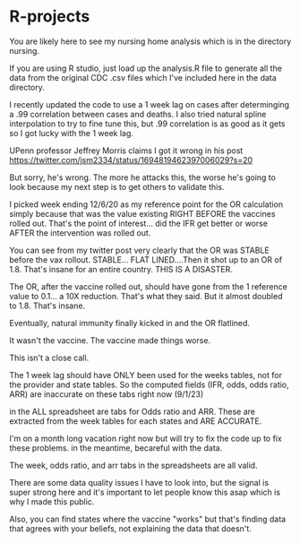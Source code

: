 # R-projects
You are likely here to see my nursing home analysis which is in the directory nursing.

If you are using R studio, just load up the analysis.R file to generate all the data from the original CDC .csv files which I've included here in the data directory.

I recently updated the code to use a 1 week lag on cases after determinging a .99 correlation between cases and deaths. I also tried natural spline interpolation to try to fine tune this, but .99 correlation is as good as it gets so I got lucky with the 1 week lag.

UPenn professor Jeffrey Morris claims I got it wrong in his post 
https://twitter.com/jsm2334/status/1694819462397006029?s=20

But sorry, he's wrong. The more he attacks this, the worse he's going to look because my next step is to get others to validate this. 

I picked week ending 12/6/20 as my reference point for the OR calculation simply because that was the value existing RIGHT BEFORE the vaccines rolled out. That's the point of interest... did the IFR get better or worse AFTER the intervention was rolled out. 

You can see from my twitter post very clearly that the OR was STABLE before the vax rollout. STABLE... FLAT LINED....Then it shot up to an OR of 1.8. That's insane for an entire country. THIS IS A DISASTER.

The OR, after the vaccine rolled out, should have gone from the 1 reference value to 0.1... a 10X reduction. That's what they said. But it almost doubled to 1.8. That's insane.

Eventually, natural immunity finally kicked in and the OR flatlined.

It wasn't the vaccine. The vaccine made things worse.

This isn't a close call.

The 1 week lag should have ONLY been used for the weeks tables, not for the provider and state tables. So the computed fields (IFR, odds, odds ratio, ARR) are inaccurate on these tabs right now (9/1/23)

in the ALL spreadsheet are tabs for Odds ratio and ARR. These are extracted from the week tables for each states and ARE ACCURATE.

I'm on a month long vacation right now but will try to fix the code up to fix these problems. in the meantime, becareful with the data.

The week, odds ratio, and arr tabs in the spreadsheets are all valid.

There are some data quality issues I have to look into, but the signal is super strong here and it's important to let people know this asap which is why I made this public.

Also, you can find states where the vaccine "works" but that's finding data that agrees with your beliefs, not explaining the data that doesn't.